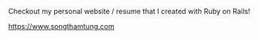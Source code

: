 Checkout my personal website / resume that I created with Ruby on Rails!

https://www.songthamtung.com